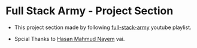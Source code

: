 # Full Stack Army - Project Section

- This project section made by following [full-stack-army](https://www.youtube.com/playlist?list=PL_XxuZqN0xVD0op-QDEgyXFA4fRPChvkl) youtube playlist.

- Spcial Thanks to [Hasan Mahmud Nayem](https://web.facebook.com/mrhmnayem) vai.
